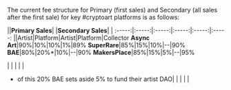  The current fee structure for Primary (first sales) and Secondary (all sales after the first sale) for key #cryptoart platforms is as follows:
 
 ||**Primary Sales**| |**Secondary Sales**| | 
:-----:|:-----:|:-----:|:-----:|:-----:|:-----:
 ||Artist|Platform|Artist|Platform|Collector
**Async Art**|90%|10%|10%|1%|89%
**SuperRare**|85%|15%|10%|--|90%
**BAE**|80%|20%*|10%|--|90%
**MakersPlace**|85%|15%|5%|--|95%


 | | | | | 
* of this 20% BAE sets aside 5% to fund their artist DAO| | | | | 
